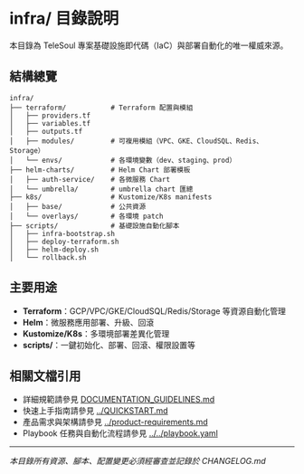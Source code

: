 # infra/ 目錄說明

本目錄為 TeleSoul 專案基礎設施即代碼（IaC）與部署自動化的唯一權威來源。

## 結構總覽

```
infra/
├── terraform/           # Terraform 配置與模組
│   ├── providers.tf
│   ├── variables.tf
│   ├── outputs.tf
│   ├── modules/         # 可複用模組（VPC、GKE、CloudSQL、Redis、Storage）
│   └── envs/            # 各環境變數（dev、staging、prod）
├── helm-charts/         # Helm Chart 部署模板
│   ├── auth-service/    # 各微服務 Chart
│   └── umbrella/        # umbrella chart 匯總
├── k8s/                 # Kustomize/K8s manifests
│   ├── base/            # 公共資源
│   └── overlays/        # 各環境 patch
├── scripts/             # 基礎設施自動化腳本
│   ├── infra-bootstrap.sh
│   ├── deploy-terraform.sh
│   ├── helm-deploy.sh
│   └── rollback.sh
```

## 主要用途
- **Terraform**：GCP/VPC/GKE/CloudSQL/Redis/Storage 等資源自動化管理
- **Helm**：微服務應用部署、升級、回滾
- **Kustomize/K8s**：多環境部署差異化管理
- **scripts/**：一鍵初始化、部署、回滾、權限設置等

## 相關文檔引用
- 詳細規範請參見 [DOCUMENTATION_GUIDELINES.md](../../DOCUMENTATION_GUIDELINES.md)
- 快速上手指南請參見 [../QUICKSTART.md](../QUICKSTART.md)
- 產品需求與架構請參見 [../product-requirements.md](../product-requirements.md)
- Playbook 任務與自動化流程請參見 [../../playbook.yaml](../../playbook.yaml)

---

*本目錄所有資源、腳本、配置變更必須經審查並記錄於 CHANGELOG.md* 